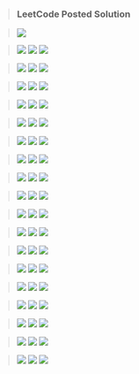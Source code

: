 > ### LeetCode Posted Solution

> [![](https://img.shields.io/badge/LeetCode-Profile-orange)](https://leetcode.com/naveenkr/)

> [![](https://img.shields.io/badge/LeetCode-Easy-green)](https://leetcode.com/problemset/all/?difficulty=Easy)
> [![](https://img.shields.io/badge/LeetCode-Medium-important)](https://leetcode.com/problemset/all/?difficulty=Medium)
> [![](https://img.shields.io/badge/LeetCode-Hard-red)](https://leetcode.com/problemset/all/?difficulty=Hard)

> [![](https://img.shields.io/badge/Flatten%20a%20Multilevel%20Doubly%20Linked%20List-blue)](https://leetcode.com/problems/flatten-a-multilevel-doubly-linked-list/)
> [![](https://img.shields.io/badge/Solution-brightgreen)](https://leetcode.com/problems/flatten-a-multilevel-doubly-linked-list/discuss/891377/Java-Solution)
> [![](https://img.shields.io/badge/LeetCode-Medium-important)](https://leetcode.com/problemset/all/?difficulty=Medium)

> [![](https://img.shields.io/badge/Smallest%20Subsequence%20of%20Distinct%20Characters-blue)](https://leetcode.com/problems/smallest-subsequence-of-distinct-characters/)
> [![](https://img.shields.io/badge/Solution-brightgreen)](https://leetcode.com/problems/smallest-subsequence-of-distinct-characters/discuss/889488/Java-Solution-using-Stack)
> [![](https://img.shields.io/badge/LeetCode-Medium-important)](https://leetcode.com/problemset/all/?difficulty=Medium)

> [![](https://img.shields.io/badge/Buddy%20Strings-blue)](https://leetcode.com/problems/buddy-strings/)
> [![](https://img.shields.io/badge/Solution-brightgreen)](https://leetcode.com/problems/buddy-strings/discuss/890941/Java-Solution)
> [![](https://img.shields.io/badge/LeetCode-Easy-green)](https://leetcode.com/problemset/all/?difficulty=Easy)

> [![](https://img.shields.io/badge/Number%20of%20Burgers%20with%20No%20Waste%20of%20Ingredients-blue)](https://leetcode.com/problems/number-of-burgers-with-no-waste-of-ingredients/)
> [![](https://img.shields.io/badge/Solution-brightgreen)](https://leetcode.com/problems/number-of-burgers-with-no-waste-of-ingredients/discuss/889527/java-solution-two-solutions)
> [![](https://img.shields.io/badge/LeetCode-Medium-important)](https://leetcode.com/problemset/all/?difficulty=Medium)

> [![](https://img.shields.io/badge/Remove%20Duplicate%20Letters-blue)](https://leetcode.com/problems/remove-duplicate-letters/)
> [![](https://img.shields.io/badge/Solution-brightgreen)](https://leetcode.com/problems/remove-duplicate-letters/discuss/889494/java-solution-using-stack)
> [![](https://img.shields.io/badge/LeetCode-Medium-important)](https://leetcode.com/problemset/all/?difficulty=Medium)

> [![](https://img.shields.io/badge/Reverse%20Nodes%20in%20k--Group-blue)](https://leetcode.com/problems/reverse-nodes-in-k-group/)
> [![](https://img.shields.io/badge/Solution-brightgreen)](https://leetcode.com/problems/reverse-nodes-in-k-group/discuss/882950/java-solution-iterative)
> [![](https://img.shields.io/badge/LeetCode-Hard-red)](https://leetcode.com/problemset/all/?difficulty=Hard)

> [![](https://img.shields.io/badge/General%20Discussion-blue)](https://leetcode.com/discuss/interview-question/848711/roblox-new-grad-oa/727722)
> [![](https://img.shields.io/badge/Solution-brightgreen)](https://leetcode.com/discuss/interview-question/848711/Roblox-New-Grad-OA/698838)
> [![](https://img.shields.io/badge/LeetCode-Discuss-9cf)](https://leetcode.com/discuss/)

> [![](https://img.shields.io/badge/Count%20Number%20of%20Nice%20Subarrays-blue)](https://leetcode.com/problems/count-number-of-nice-subarrays/)
> [![](https://img.shields.io/badge/Solution-brightgreen)](https://leetcode.com/problems/count-number-of-nice-subarrays/discuss/832587/java-solution/719540)
> [![](https://img.shields.io/badge/LeetCode-Medium-important)](https://leetcode.com/problemset/all/?difficulty=Medium)

> [![](https://img.shields.io/badge/Reverse%20Linked%20List%20II-blue)](https://leetcode.com/problems/reverse-linked-list-ii/)
> [![](https://img.shields.io/badge/Solution-brightgreen)](https://leetcode.com/problems/reverse-linked-list-ii/discuss/882935/Java-Solution-With-Detaied-Explaination)
> [![](https://img.shields.io/badge/LeetCode-Medium-important)](https://leetcode.com/problemset/all/?difficulty=Medium)

> [![](https://img.shields.io/badge/Robot%20Bounded%20In%20Circle-blue)](https://leetcode.com/problems/robot-bounded-in-circle/)
> [![](https://img.shields.io/badge/Solution-brightgreen)](https://leetcode.com/problems/robot-bounded-in-circle/discuss/850890/java-solution/699969)
> [![](https://img.shields.io/badge/LeetCode-Medium-important)](https://leetcode.com/problemset/all/?difficulty=Medium)

> [![](https://img.shields.io/badge/Bulls%20and%20Cows-blue)](https://leetcode.com/problems/bulls-and-cows/)
> [![](https://img.shields.io/badge/Solution-brightgreen)](https://leetcode.com/problems/bulls-and-cows/discuss/839467/4-pass-java-solution/690844)
> [![](https://img.shields.io/badge/LeetCode-Medium-important)](https://leetcode.com/problemset/all/?difficulty=Medium)

> [![](https://img.shields.io/badge/Longest%20Common%20Prefix-blue)](https://leetcode.com/problems/longest-common-prefix/)
> [![](https://img.shields.io/badge/Solution-brightgreen)](https://leetcode.com/problems/longest-common-prefix/discuss/817599/java-solution/688556)
> [![](https://img.shields.io/badge/LeetCode-Easy-green)](https://leetcode.com/problemset/all/?difficulty=Easy)

> [![](https://img.shields.io/badge/Largest%20Number-blue)](https://leetcode.com/problems/largest-number/)
> [![](https://img.shields.io/badge/Solution-brightgreen)](https://leetcode.com/problems/largest-number/discuss/863380/Java-Solution)
> [![](https://img.shields.io/badge/LeetCode-Medium-important)](https://leetcode.com/problemset/all/?difficulty=Medium)

> [![](https://img.shields.io/badge/Sort%20List-blue)](https://leetcode.com/problems/sort-list/)
> [![](https://img.shields.io/badge/Solution-brightgreen)](https://leetcode.com/problems/sort-list/discuss/892528/Java-Merge-Sort)
> [![](https://img.shields.io/badge/LeetCode-Medium-important)](https://leetcode.com/problemset/all/?difficulty=Medium)

> [![](https://img.shields.io/badge/Insertion%20Sort%20List-blue)](https://leetcode.com/problems/insertion-sort-list/)
> [![](https://img.shields.io/badge/Solution-brightgreen)](https://leetcode.com/problems/insertion-sort-list/discuss/892709/Java-Solution-With-Detailed-Explaination)
> [![](https://img.shields.io/badge/LeetCode-Medium-important)](https://leetcode.com/problemset/all/?difficulty=Medium)

> [![](https://img.shields.io/badge/General%20Discussion-blue)](https://leetcode.com/discuss/interview-question/306859/Google-or-Phone-screen-or-Split-strings-to-form-a-palindrome)
> [![](https://img.shields.io/badge/Solution-brightgreen)](https://leetcode.com/playground/ECEieEwR)
> [![](https://img.shields.io/badge/LeetCode-Discuss-9cf)](https://leetcode.com/discuss/)

> [![](https://img.shields.io/badge/Longest%20Consecutive%20Sequence-blue)](https://leetcode.com/problems/longest-consecutive-sequence/)
> [![](https://img.shields.io/badge/Solution-brightgreen)](https://leetcode.com/problems/longest-consecutive-sequence/discuss/893621/Java-Two-Solutions)
> [![](https://img.shields.io/badge/LeetCode-Hard-red)](https://leetcode.com/problemset/all/?difficulty=Hard)
